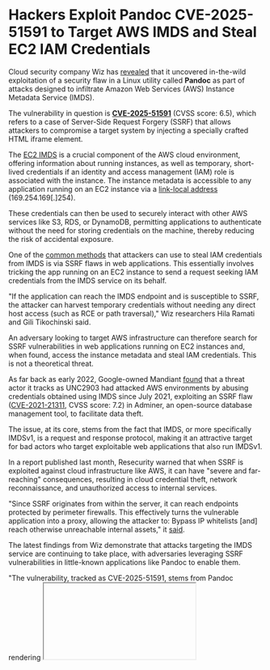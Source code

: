 # Hackers Exploit Pandoc CVE-2025-51591 to Target AWS IMDS and Steal EC2 IAM Credentials

[](https://blogger.googleusercontent.com/img/b/R29vZ2xl/AVvXsEgcKyurAVwFl0xbW7fxmPHdNxWeLJgY1Yae%5Fr4IUGEvwD8a0825wBZI1ntXPxDQhyphenhyphenEgh7Z-mVsIjOCPPsb9Both7X-Qp9fvn6CS-2zXBQcRP5i55%5F6Zh89eY9LFRBQ1Ac6Cov-299GYptQgS59qKr%5FjDculJRDg94OoGe1PAHwe3MR5Poy3nKqQ7Fe0ydfU/s728-rw-e365/aws-hack.jpg)

Cloud security company Wiz has [revealed](https://www.wiz.io/blog/imds-anomaly-hunting-zero-day) that it uncovered in-the-wild exploitation of a security flaw in a Linux utility called **Pandoc** as part of attacks designed to infiltrate Amazon Web Services (AWS) Instance Metadata Service (IMDS).

The vulnerability in question is **[CVE-2025-51591](https://nvd.nist.gov/vuln/detail/CVE-2025-51591)** (CVSS score: 6.5), which refers to a case of Server-Side Request Forgery (SSRF) that allows attackers to compromise a target system by injecting a specially crafted HTML iframe element.

The [EC2 IMDS](https://docs.aws.amazon.com/AWSEC2/latest/UserGuide/ec2-instance-metadata.html) is a crucial component of the AWS cloud environment, offering information about running instances, as well as temporary, short-lived credentials if an identity and access management (IAM) role is associated with the instance. The instance metadata is accessible to any application running on an EC2 instance via a [link-local address](https://en.wikipedia.org/wiki/Link-local%5Faddress) (169.254.169\[.\]254).

These credentials can then be used to securely interact with other AWS services like S3, RDS, or DynamoDB, permitting applications to authenticate without the need for storing credentials on the machine, thereby reducing the risk of accidental exposure.

One of the [common methods](https://securitylabs.datadoghq.com/articles/misconfiguration-spotlight-imds/) that attackers can use to steal IAM credentials from IMDS is via SSRF flaws in web applications. This essentially involves tricking the app running on an EC2 instance to send a request seeking IAM credentials from the IMDS service on its behalf.

[](https://thehackernews.uk/exec-guide-d)

"If the application can reach the IMDS endpoint and is susceptible to SSRF, the attacker can harvest temporary credentials without needing any direct host access (such as RCE or path traversal)," Wiz researchers Hila Ramati and Gili Tikochinski said.

An adversary looking to target AWS infrastructure can therefore search for SSRF vulnerabilities in web applications running on EC2 instances and, when found, access the instance metadata and steal IAM credentials. This is not a theoretical threat.

As far back as early 2022, Google-owned Mandiant [found](https://cloud.google.com/blog/topics/threat-intelligence/cloud-metadata-abuse-unc2903/) that a threat actor it tracks as UNC2903 had attacked AWS environments by abusing credentials obtained using IMDS since July 2021, exploiting an SSRF flaw ([CVE-2021-21311](https://nvd.nist.gov/vuln/detail/cve-2021-21311), CVSS score: 7.2) in Adminer, an open-source database management tool, to facilitate data theft.

The issue, at its core, stems from the fact that IMDS, or more specifically IMDSv1, is a request and response protocol, making it an attractive target for bad actors who target exploitable web applications that also run IMDSv1.

In a report published last month, Resecurity warned that when SSRF is exploited against cloud infrastructure like AWS, it can have "severe and far-reaching" consequences, resulting in cloud credential theft, network reconnaissance, and unauthorized access to internal services. 

"Since SSRF originates from within the server, it can reach endpoints protected by perimeter firewalls. This effectively turns the vulnerable application into a proxy, allowing the attacker to: Bypass IP whitelists \[and\] reach otherwise unreachable internal assets," it [said](https://www.resecurity.com/blog/article/ssrf-to-aws-metadata-exposure-how-attackers-steal-cloud-credentials).

The latest findings from Wiz demonstrate that attacks targeting the IMDS service are continuing to take place, with adversaries leveraging SSRF vulnerabilities in little-known applications like Pandoc to enable them.

"The vulnerability, tracked as CVE-2025-51591, stems from Pandoc rendering <iframe> tags in HTML documents," Wiz researchers said. "This would allow an attacker to craft an <iframe> that points to the IMDS server, or other private resources."

"The attacker submitted crafted HTML documents containing <iframe> elements whose src attributes targeted the AWS IMDS endpoint at 169.254.169\[.\]254\. The objective was to render and exfiltrate the content of sensitive paths, specifically /latest/meta-data/iam/info and /latest/meta-data/iam."

Wiz said the attack was ultimately unsuccessful because of the enforcement of [IMDSv2](https://aws.amazon.com/blogs/security/defense-in-depth-open-firewalls-reverse-proxies-ssrf-vulnerabilities-ec2-instance-metadata-service/), which is session-oriented and mitigates the SSRF attack by first requiring a user to get a token and use that token in all requests to the IMDS via a special header (X-aws-ec2-metadata-token).

[](https://thehackernews.uk/cis-security-suite)

The company told The Hacker News that it observed in-the-wild exploitation attempts "dating back to August and continuing for a few weeks," adding it also found continued efforts on the part of unknown threat actors to abuse another SSRF flaw in ClickHouse to unsuccessfully breach a target's Google Cloud Platform.

To mitigate the risk posed by CVE-2025-51591 in cloud environments, it's [advised](https://github.com/jgm/pandoc/commit/67edf7ce7cd3563a180ae44bd122b012e22364f8) to use the "-f html+raw\_html" option or the "--sandbox" option to prevent Pandoc from including the contents of iframe elements through the src attribute.

"\[Pandoc maintainers\] decided that rendering iframes is the intended behavior and that the user is responsible to either sanitize the input or use the sandbox flags when handling user inputs," Wiz said.

"Although Amazon recommends implementing the IMDSv2 with GuardDuty enhancements, EC2 instances created by Amazon customers that instead use IMDSv1 may be at risk when combined with also running unpatched vulnerable third party software," Mandiant researchers warned at the time.

Organizations are recommended to enforce IMDSv2 across all EC2 instances and ensure that instances are assigned roles that follow the principle of least privilege (PoLP) to contain the blast radius in the event of an IMDS compromise.